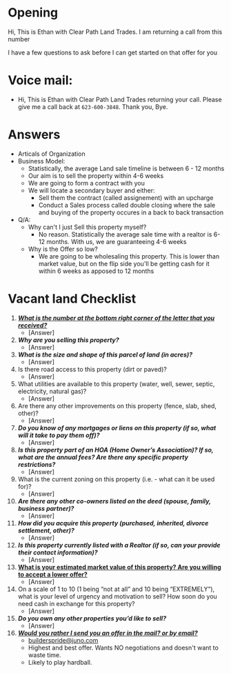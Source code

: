 # Opening
Hi, This is Ethan with Clear Path Land Trades.  I am returning a call from this number

I have a few questions to ask before I can get started on that offer for you

# Voice mail:
* Hi, This is Ethan with Clear Path Land Trades returning your call.  Please give me a call back at `623-600-3848`.  Thank you, Bye.

# Answers
* Articals of Organization
* Business Model:
    * Statistically, the average Land sale timeline is between 6 - 12 months
    * Our aim is to sell the property within 4-6 weeks
    * We are going to form a contract with you
    * We will locate a secondary buyer and either:
        * Sell them the contract (called assignement) with an upcharge
        * Conduct a Sales process called double closing where the sale and buying of the property occures in a back to back transaction
* Q/A:
    * Why can't I just Sell this property myself?
        * No reason.  Statistically the average sale time with a realtor is 6-12 months.  With us, we are guaranteeing 4-6 weeks
    * Why is the Offer so low?
        * We are going to be wholesaling this property.  This is lower than market value, but on the flip side you'll be getting cash for it within 6 weeks as apposed to 12 months

# Vacant land Checklist
1. <u>***What is the number at the bottom right corner of the letter that you received?***</u>
    * [Answer]
1. ***Why are you selling this property?***
    * [Answer]
2. ***What is the size and shape of this parcel of land (in acres)?***
    * [Answer]
3. Is there road access to this property (dirt or paved)?
    * [Answer]
4. What utilities are available to this property (water, well, sewer, septic, electricity, natural gas)?
    * [Answer]
5. Are there any other improvements on this property (fence, slab, shed, other)?
    * [Answer]
6. ***Do you know of any mortgages or liens on this property (if so, what will it take to pay them off)?***
    * [Answer]
7. ***Is this property part of an HOA (Home Owner’s Association)? If so, what are the annual fees? Are there any specific property restrictions?***
    * [Answer]
8. What is the current zoning on this property (i.e. - what can it be used for)?
    * [Answer]
9. ***Are there any other co-owners listed on the deed (spouse, family, business partner)?***
    * [Answer]
10. ***How did you acquire this property (purchased, inherited, divorce settlement, other)?***
    * [Answer]
11. ***Is this property currently listed with a Realtor (if so, can your provide their contact information)?***
    * [Answer]
12. <u>**What is your estimated market value of this property? Are you willing to accept a lower offer?**</u>
    * [Answer]
13. On a scale of 1 to 10 (1 being “not at all” and 10 being “EXTREMELY”), what is your level of urgency and motivation to sell? How soon do you need cash in exchange for this property?
    * [Answer]
14. ***Do you own any other properties you’d like to sell?***
    * [Answer]
15. <u>***Would you rather I send you an offer in the mail? or by email?***</u>
    * builderspride@juno.com
    * Highest and best offer. Wants NO negotiations and doesn't want to waste time.
    * Likely to play hardball.
